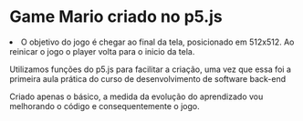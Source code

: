 # Game Mario criado no p5.js

<li> O objetivo do jogo é chegar ao final da tela, posicionado em 512x512. Ao reinicar o jogo o player volta para o inicio da tela.

Utilizamos funções do p5.js para facilitar a criação, uma vez que essa foi a primeira aula prática do curso de desenvolvimento de software back-end

Criado apenas o básico, a medida da evolução do aprendizado vou melhorando o código e consequentemente o jogo.

</li>
